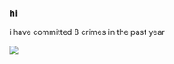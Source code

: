 ### hi 

i have committed 8 crimes in the past year <br> <br>
![](https://media.discordapp.net/attachments/552892936157790209/763903664955064340/EjUm3GqWoAAbgaZ.png?width=414&height=423)

<!--
**aeprl/aeprl** is a ✨ _special_ ✨ repository because its `README.md` (this file) appears on your GitHub profile.**


